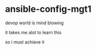 # ansible-config-mgt1

devop world is mind blowing

it takes me alot to learn this 

so i must achieve it 
